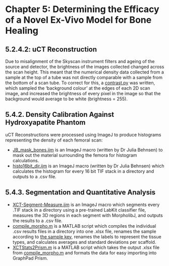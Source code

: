 # Chapter 5: Determining the Efficacy of a Novel Ex-Vivo Model for Bone Healing

## 5.2.4.2: uCT Reconstruction
Due to misalignment of the Skyscan instrument filters and ageing of the source and detector, the brightness of the images collected changed across the scan height. This meant that the numerical density data collected from a sample at the top of a tube was not directly comparable with a sample from the bottom of a scan tube. To correct for this, a [contrast.py](https://github.com/joweebee/PhD/blob/main/Chapter_5/contrast.py) was written, which sampled the ‘background colour’ at the edges of each 2D scan image, and increased the brightness of every pixel in the image so that the background would average to be white (brightness = 255). 

## 5.4.2.	Density Calibration Against Hydroxyapatite Phantom
uCT Reconstructions were processed using ImageJ to produce histograms representing the density of each femoral scan:
- [JB_mask_bones.ijm](https://github.com/joweebee/PhD/blob/main/Chapter_5/JB_mask_bones.ijm) is an ImageJ macro (written by Dr Julia Behnsen) to mask out the material surrounding the femora for histogram calculations.
- [histo16bit_dir.ijm](https://github.com/joweebee/PhD/blob/main/Chapter_5/histo16bit_dir.ijm) is an ImageJ macro (written by Dr Julia Behnsen) which calculates the histogram for every 16 bit TIF stack in a directory and outputs to a .csv file.

## 5.4.3.	Segmentation and Quantitative Analysis
- [XCT-Segment-Measure.ijm](https://github.com/joweebee/PhD/blob/main/Chapter_5/XCT-Segment-Measure.ijm) is an ImageJ macro which segments every .TIF stack in a directory using a pre-trained LabKit classifier file, measures the 3D regions in each segment with MorpholibJ, and outputs the results to a .csv file.
- [compile_morpho.m](https://github.com/joweebee/PhD/blob/main/Chapter_5/compile_morpho.m) is a MATLAB script which compiles the individual .csv results files in a directory into one .xlsx file, renames the sample according to [the sample key](https://github.com/joweebee/PhD/blob/main/Chapter_5/FinalExp-Key.xlsx), renames the labels to represent the tissue types, and calculates averages and standard deviations per scaffold.
- [XCTStats2Prism.m](https://github.com/joweebee/PhD/blob/main/Chapter_5/XCTStats2Prism.m) is a MATLAB script which takes the output .xlsx file from [compile_morpho.m](https://github.com/joweebee/PhD/blob/main/Chapter_5/compile_morpho.m) and formats the data for easy importing into GraphPad Prism.
